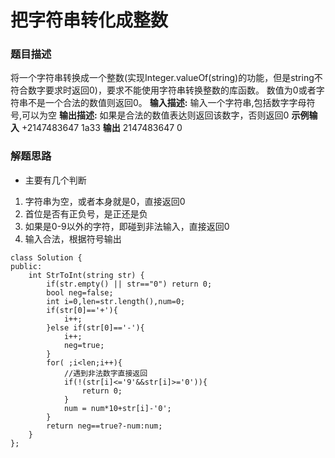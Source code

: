 ﻿# 把字符串转化成整数
### 题目描述
将一个字符串转换成一个整数(实现Integer.valueOf(string)的功能，但是string不符合数字要求时返回0)，要求不能使用字符串转换整数的库函数。 数值为0或者字符串不是一个合法的数值则返回0。
**输入描述:**
输入一个字符串,包括数字字母符号,可以为空
**输出描述:**
如果是合法的数值表达则返回该数字，否则返回0
**示例输入**
+2147483647
    1a33
**输出**
2147483647
    0

### 解题思路
* 主要有几个判断
1. 字符串为空，或者本身就是0，直接返回0
2. 首位是否有正负号，是正还是负
3. 如果是0-9以外的字符，即碰到非法输入，直接返回0
4. 输入合法，根据符号输出

```
class Solution {
public:
    int StrToInt(string str) {
        if(str.empty() || str=="0") return 0;
        bool neg=false;
        int i=0,len=str.length(),num=0;
        if(str[0]=='+'){
            i++;
        }else if(str[0]=='-'){
            i++;
            neg=true;
        }
        for( ;i<len;i++){
            //遇到非法数字直接返回
            if(!(str[i]<='9'&&str[i]>='0')){
                return 0;
            }
            num = num*10+str[i]-'0';
        }
        return neg==true?-num:num;
    }
};
```

